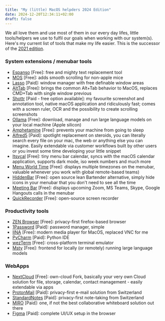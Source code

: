 ```yaml
---
title: "My (little) MacOS helpders 2024 Edition"
date: 2024-12-20T12:34:11+02:00
draft: false
---
```


We all love them and use most of them in our every day lifes, little tools/helpers we use to fulfil our goals when working with our system(s). Here's my current list of tools that make my life easier. This is the successor of the [2021 edition](https://christianblessing.me/my-little-macos-helpers-2021-edition/).

### System extensions / menubar tools

- [Espanso](https://espanso.org/) [Free]: free and mighty text replacement tool
- [MOS](https://mos.caldis.me/) [Free]: adds smooth scrolling for non-apple mice
- [Lasso](https://www.thelasso.app/) [Paid]: window manager with free definable window areas
- [AltTab](https://alt-tab-macos.netlify.app/) [Free]: brings the common Alt+Tab behavior to MacOS, replaces CMD+Tab with single window previous
- [Shottr](https://shottr.cc/) [Paid - free option available]: my favourite screenshot and annotation tool, native macOS application and ridiculously fast; comes with a screen ruler, OCR and the possibility to create scrolling screenshots
- [Ollama](https://ollama.com/) [Free]: download, manage and run large language models on your local machine (Apple silicon)
- [Amphetamine](https://apps.apple.com/de/app/amphetamine/id937984704?mt=12) [Free]: prevents your machine from going to sleep
- [Alfred5](https://www.alfredapp.com/) [Paid]: spotlight replacement on steroids, you can literally search every file on your mac, the web or anything else you can imagine. Easily extendable via customer workflows built by other users or you invest some time developing your little snippet
- [Itsycal](https://www.mowglii.com/itsycal/) [Free]: tiny menu bar calendar, syncs with the macOS calendar application, supports dark mode, iso week numbers and much more
- [Menu World Time](https://apps.apple.com/us/app/menu-world-time/id1446377255) [Free]: displays multiple timezones on the menubar, valuable whenever you work with global remote-based teams)
- [HiddenBar](https://github.com/dwarvesf/hidden) [Free]: open source lean Bartender alternative, simply hide icons in your menubar that you don't need to see all the time
- [Meeting Bar](https://meetingbar.onrender.com/) [Free]: displays upcoming Zoom, MS Teams, Skype, Google Hangouts calls in the menubar
- [QuickRecorder](https://lihaoyun6.github.io/quickrecorder/) [Free]: open-source screen recorder

### Productivity tools

- [ZEN Browser](https://zen-browser.app/) [Free]: privacy-first firefox-based browser
- [1Password](https://1password.com/de) [Paid]: password manager, simple
- [IINA](https://iina.io/) [Free]: modern media player for MacOS, replaced VNC for me
- [PyCharm](https://www.jetbrains.com/de-de/pycharm/) [Paid]: Python IDE
- [wezTerm](https://wezfurlong.org/wezterm/index.html) [Free]: cross-platform terminal emulator
- [Msty](https://msty.app/) [Free]: frontend for locally (or remotely) running large language models

### WebApps

- [NextCloud](https://nextcloud.com) [Free]: own-cloud Fork, basically your very own Cloud solution for file, storage, calendar, contact management - easily extendable via apps
- [ProtonMail](https://proton.me) [Paid]: privacy-first e-mail solution from Switzerland
- [StandardNotes](https://standardnotes.com) [Paid]: privacy-first note-taking from Switzerland
- [MIRO](https://miro.com) [Paid]: one, if not the best collaborative whiteboard solution out there
- [Figma](https://figma.com) [Paid]: complete UI/UX setup in the browser




